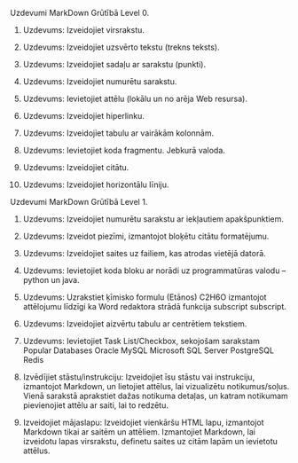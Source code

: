 ﻿Uzdevumi MarkDown
Grūtībā Level 0.

1. Uzdevums: Izveidojiet virsrakstu.

2. Uzdevums: Izveidojiet uzsvērto tekstu (trekns teksts).

3. Uzdevums: Izveidojiet sadaļu ar sarakstu (punkti).

4. Uzdevums: Izveidojiet numurētu sarakstu.

5. Uzdevums: Ievietojiet attēlu (lokālu un no arēja Web resursa).

6. Uzdevums: Izveidojiet hiperlinku.

7. Uzdevums: Izveidojiet tabulu ar vairākām kolonnām.

8. Uzdevums: Ievietojiet koda fragmentu. Jebkurā valoda.

9. Uzdevums: Izveidojiet citātu.

10.  Uzdevums: Izveidojiet horizontālu līniju.



Uzdevumi MarkDown
Grūtībā Level 1.

1. Uzdevums: Izveidojiet numurētu sarakstu ar iekļautiem apakšpunktiem.

2. Uzdevums: Izveidot piezīmi, izmantojot bloķētu citātu formatējumu.
 
3. Uzdevums: Izveidojiet saites uz failiem, kas atrodas vietējā datorā.

4. Uzdevums: Ievietojiet koda bloku ar norādi uz programmatūras valodu – python un java.

5. Uzdevums: Uzrakstiet ķīmisko formulu (Etānos) C2H6O izmantojot attēlojumu līdzīgi ka Word redaktora strādā funkcija subscript subscript.

6. Uzdevums: Izveidojiet aizvērtu tabulu ar centrētiem tekstiem.

7. Uzdevums: Ievietojiet Task List/Checkbox, sekojošam sarakstam 
Popular Databases
Oracle
MySQL
Microsoft SQL Server
PostgreSQL
Redis


8. Izvēdījiet stāstu/instrukciju: Izveidojiet īsu stāstu vai instrukciju, izmantojot Markdown, un lietojiet attēlus, lai vizualizētu notikumus/soļus. Vienā sarakstā aprakstiet dažas notikuma detaļas, un katram notikumam pievienojiet attēlu ar saiti, lai to redzētu.

9. Izveidojiet mājaslapu: Izveidojiet vienkāršu HTML lapu, izmantojot Markdown tikai ar saitēm un attēliem. Izmantojiet Markdown, lai izveidotu lapas virsrakstu, definetu saites uz citām lapām un ievietotu attēlus.
